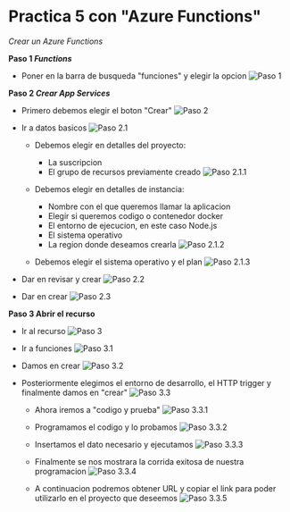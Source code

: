# Practica 5 con "Azure Functions"

*Crear un Azure Functions*

**Paso 1 _Functions_**
- Poner en la barra de busqueda "funciones" y elegir la opcion 
![Paso 1](/imagenes/img1.png)

**Paso 2 _Crear App Services_**
- Primero debemos elegir el boton "Crear" 
![Paso 2](/imagenes/img2.png)

- Ir a datos basicos
  ![Paso 2.1](/imagenes/img2_1.png)

  - Debemos elegir en detalles del proyecto:
      - La suscripcion
      - El grupo de recursos previamente creado
      ![Paso 2.1.1](/imagenes/img2_1_1.png)

  - Debemos elegir en detalles de instancia:
      - Nombre con el que queremos llamar la aplicacion
      - Elegir si queremos codigo o contenedor docker 
      - El entorno de ejecucion, en este caso Node.js
      - El sistema operativo
      - La region donde deseamos crearla
      ![Paso 2.1.2](/imagenes/img2_1_2.png)

  - Debemos elegir el sistema operativo y el plan
      ![Paso 2.1.3](/imagenes/img2_1_3.png)

- Dar en revisar y crear
  ![Paso 2.2](/imagenes/img2_1_4.png)

- Dar en crear
  ![Paso 2.3](/imagenes/img2_1_5.png)
      
**Paso 3 Abrir el recurso**
- Ir al recurso
![Paso 3](/imagenes/img3.png)

- Ir a funciones
  ![Paso 3.1](/imagenes/img3_1.png)

- Damos en crear
  ![Paso 3.2](/imagenes/img3_2.png)

- Posteriormente elegimos el entorno de desarrollo, el HTTP trigger y finalmente damos en "crear"
    ![Paso 3.3](/imagenes/img3_3.png) 

    - Ahora iremos a "codigo y prueba"
    ![Paso 3.3.1](imagenes/img3_3_1.png)

    - Programamos el codigo y lo probamos
    ![Paso 3.3.2](imagenes/img3_3_2.png)

    - Insertamos el dato necesario y ejecutamos
    ![Paso 3.3.3](imagenes/img3_3_3.png)

    - Finalmente se nos mostrara la corrida exitosa de nuestra programacion
    ![Paso 3.3.4](imagenes/img3_3_4.png)

    - A continuacion podremos obtener URL y copiar el link para poder utilizarlo en el proyecto que deseemos
    ![Paso 3.3.5](imagenes/img3_3_5.png)


